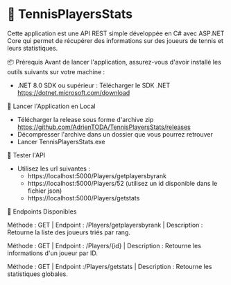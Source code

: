 ﻿# 🎾 TennisPlayersStats
Cette application est une API REST simple développée en C# avec ASP.NET Core
qui permet de récupérer des informations sur des joueurs de tennis et leurs statistiques.

📦 Prérequis
Avant de lancer l'application, assurez-vous d'avoir installé les outils suivants sur votre machine :
- .NET 8.0 SDK ou supérieur : Télécharger le SDK .NET https://dotnet.microsoft.com/download

🚀 Lancer l'Application en Local
- Télécharger la release sous forme d'archive zip https://github.com/AdrienTODA/TennisPlayersStats/releases
- Décompresser l'archive dans un dossier que vous pourrez retrouver
- Lancer TennisPlayersStats.exe

🧪 Tester l'API
- Utilisez les url suivantes :
	- https://localhost:5000/Players/getplayersbyrank
	- https://localhost:5000/Players/52 (utilisez un id disponible dans le fichier json)
	- https://localhost:5000/Players/getstats

📝 Endpoints Disponibles

Méthode : GET | Endpoint : /Players/getplayersbyrank | Description : Retourne la liste des joueurs triés par rang.

Méthode : GET | Endpoint : /Players/{id} | Description : Retourne les informations d'un joueur par ID.

Méthode : GET | Endpoint :/Players/getstats | Description : Retourne les statistiques globales.

